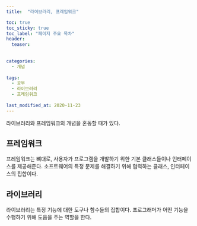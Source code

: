 ```yaml
---
title:  "라이브러리, 프레임워크"

toc: true
toc_sticky: true
toc_label: "페이지 주요 목차"
header:
  teaser: 
  
  
categories:
  - 개념
  
tags:
  - 공부
  - 라이브러리
  - 프레임워크
  
last_modified_at: 2020-11-23
---
```


라이브러리와 프레임워크의 개념을 혼동할 때가 있다.


## 프레임워크

프레임워크는 뼈대로, 사용자가 프로그램을 개발하기 위한 기본 클래스들이나 인터페이스를 제공해준다.
소프트웨어의 특정 문제를 해결하기 위해 협력하는 클래스, 인터페이스의 집합이다.

## 라이브러리

라이브러리는 특정 기능에 대한 도구나 함수들의 집합이다. 프로그래머가 어떤 기능을 수행하기 위해 도움을 주는 역할을 한다.
